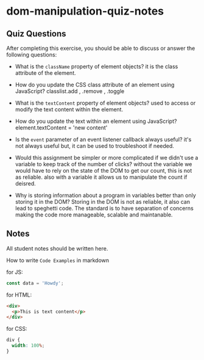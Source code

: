 # dom-manipulation-quiz-notes

## Quiz Questions

After completing this exercise, you should be able to discuss or answer the following questions:

- What is the `className` property of element objects? it is the class attribute of the element.

- How do you update the CSS class attribute of an element using JavaScript? classlist.add , .remove , .toggle

- What is the `textContent` property of element objects? used to access or modify the text content within the element.

- How do you update the text within an element using JavaScript? element.textContent = 'new content'

- Is the `event` parameter of an event listener callback always useful? it's not always useful but, it can be used to troubleshoot if needed.

- Would this assignment be simpler or more complicated if we didn't use a variable to keep track of the number of clicks? without the variable we would have to rely on the state of the DOM to get our count, this is not as reliable. also with a variable it allows us to manipulate the count if deisred.

- Why is storing information about a program in variables better than only storing it in the DOM? Storing in the DOM is not as reliable, it also can lead to speghetti code. The standard is to have separation of concerns making the code more manageable, scalable and maintanable.

## Notes

All student notes should be written here.

How to write `Code Examples` in markdown

for JS:

```javascript
const data = 'Howdy';
```

for HTML:

```html
<div>
  <p>This is text content</p>
</div>
```

for CSS:

```css
div {
  width: 100%;
}
```
